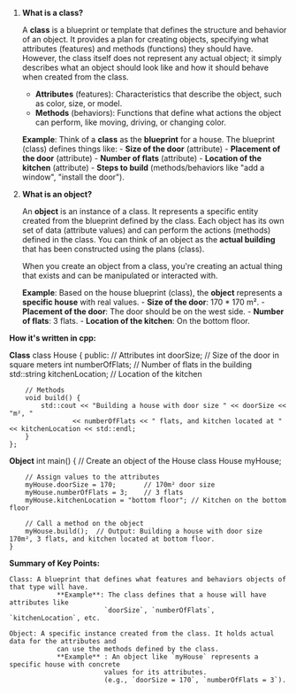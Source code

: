 1) **What is a class?**

    A **class** is a blueprint or template that defines the structure and behavior of an object. It provides a plan for creating objects, specifying what attributes (features) and methods (functions) they should have. However, the class itself does not represent any actual object; it simply describes what an object should look like and how it should behave when created from the class.

    - **Attributes** (features): Characteristics that describe the object, such as color, size, or model.
    - **Methods** (behaviors): Functions that define what actions the object can perform, like moving, driving, 
                                or changing color.

    **Example**: Think of a **class** as the **blueprint** for a house. The blueprint (class) defines things like:
                    - **Size of the door** (attribute)
                    - **Placement of the door** (attribute)
                    - **Number of flats** (attribute)
                    - **Location of the kitchen** (attribute)
                    - **Steps to build** (methods/behaviors like "add a window", "install the door").


2) **What is an object?**

    An **object** is an instance of a class. It represents a specific entity created from the blueprint defined by the class. Each object has its own set of data (attribute values) and can perform the actions (methods) defined in the class. You can think of an object as the **actual building** that has been constructed using the plans (class). 

    When you create an object from a class, you're creating an actual thing that exists and can be manipulated 
    or interacted with.

    **Example**: Based on the house blueprint (class), the **object** represents a **specific house** with real values.
                    - **Size of the door**: 170 * 170 m².
                    - **Placement of the door**: The door should be on the west side.
                    - **Number of flats**: 3 flats.
                    - **Location of the kitchen**: On the bottom floor.


**How it's written in cpp:**

**Class**
    class House {
    public:
        // Attributes
        int doorSize;      // Size of the door in square meters
        int numberOfFlats; // Number of flats in the building
        std::string kitchenLocation; // Location of the kitchen

        // Methods
        void build() {
            std::cout << "Building a house with door size " << doorSize << "m², "
                    << numberOfFlats << " flats, and kitchen located at " << kitchenLocation << std::endl;
        }
    };

**Object**
    int main() {
        // Create an object of the House class
        House myHouse;

        // Assign values to the attributes
        myHouse.doorSize = 170;       // 170m² door size
        myHouse.numberOfFlats = 3;    // 3 flats
        myHouse.kitchenLocation = "bottom floor"; // Kitchen on the bottom floor

        // Call a method on the object
        myHouse.build();  // Output: Building a house with door size 170m², 3 flats, and kitchen located at bottom floor.
    }

**Summary of Key Points:**

    Class: A blueprint that defines what features and behaviors objects of that type will have.
                **Example**: The class defines that a house will have attributes like 
                            `doorSize`, `numberOfFlats`, `kitchenLocation`, etc.

    Object: A specific instance created from the class. It holds actual data for the attributes and 
                can use the methods defined by the class.
                **Example** : An object like `myHouse` represents a specific house with concrete
                            values for its attributes. 
                            (e.g., `doorSize = 170`, `numberOfFlats = 3`).
